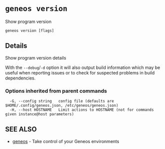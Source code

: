 # `geneos version`

Show program version

```text
geneos version [flags]
```

## Details

Show program version details

With the `--debug`/`-d` option it will also output build information
which may be useful when reporting issues or to check for suspected
problems in build dependencies.

### Options inherited from parent commands

```text
  -G, --config string   config file (defaults are $HOME/.config/geneos.json, /etc/geneos/geneos.json)
  -H, --host HOSTNAME   Limit actions to HOSTNAME (not for commands given instance@host parameters)
```

## SEE ALSO

* [geneos](geneos.md)	 - Take control of your Geneos environments
